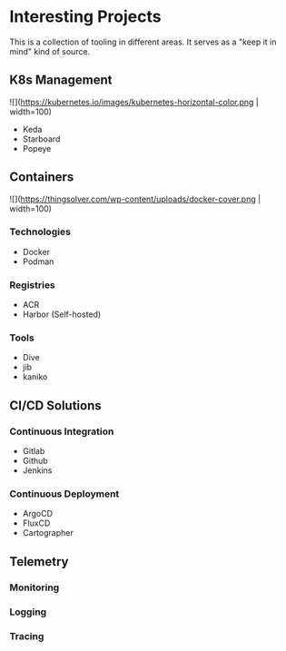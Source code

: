 # Interesting Projects
This is a collection of tooling in different areas. It serves as a "keep it in mind" kind of source. 
## K8s Management
![](https://kubernetes.io/images/kubernetes-horizontal-color.png | width=100)


- Keda
- Starboard
- Popeye

## Containers
![](https://thingsolver.com/wp-content/uploads/docker-cover.png | width=100)
### Technologies
- Docker
- Podman
### Registries
- ACR
- Harbor (Self-hosted)
### Tools
- Dive
- jib
- kaniko

## CI/CD Solutions
### Continuous Integration
- Gitlab
- Github
- Jenkins

### Continuous Deployment
- ArgoCD
- FluxCD
- Cartographer

## Telemetry
### Monitoring
### Logging
### Tracing

